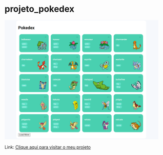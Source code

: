 # projeto_pokedex

![Compartilho com entusiasmo a conquista do meu projeto "Dominando o Protocolo HTTP" em JavaScript! Este projeto valida minha expertise na manipulação eficaz do HTTP por meio da linguagem JavaScript, destacando minha compreensão sólida da comunicação cliente-servidor na web](imagens/ProjetoPokemon.png)

Link: [Clique aqui para visitar o meu projeto](https://danieljavacoffee.github.io/projeto_pokedex/)
